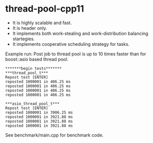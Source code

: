 thread-pool-cpp11
=================

 * It is highly scalable and fast.
 * It is header only.
 * It implements both work-stealing and work-distribution balancing startegies.
 * It implements cooperative scheduling strategy for tasks.

Example run:
Post job to thread pool is up to 10 times faster than for boost::asio based thread pool.

    *******begin tests*******
    ***thread_pool_t***
    Repost test [ENTER]
    reposted 1000001 in 406.25 ms
    reposted 1000001 in 406.25 ms
    reposted 1000001 in 406.25 ms
    reposted 1000001 in 406.25 ms

    ***asio_thread_pool_t***
    Repost test [ENTER]
    reposted 1000001 in 3906.25 ms
    reposted 1000001 in 3921.88 ms
    reposted 1000001 in 3921.88 ms
    reposted 1000001 in 3921.88 ms

See benchmark/main.cpp for benchmark code.

